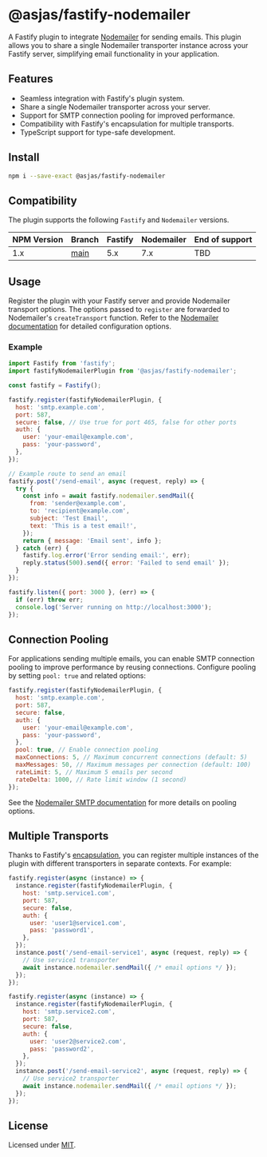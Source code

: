 # @asjas/fastify-nodemailer

A Fastify plugin to integrate [Nodemailer](https://nodemailer.com/) for sending emails. This plugin allows you to share a single Nodemailer transporter instance across your Fastify server, simplifying email functionality in your application.

## Features

- Seamless integration with Fastify's plugin system.
- Share a single Nodemailer transporter across your server.
- Support for SMTP connection pooling for improved performance.
- Compatibility with Fastify's encapsulation for multiple transports.
- TypeScript support for type-safe development.

## Install

```bash
npm i --save-exact @asjas/fastify-nodemailer
```

## Compatibility

The plugin supports the following `Fastify` and `Nodemailer` versions.

NPM Version | Branch | Fastify | Nodemailer | End of support
--------|--------|---------|------------|---------------
1.x | [main](https://github.com/asjas/fastify-nodemailer) | 5.x | 7.x | TBD

## Usage

Register the plugin with your Fastify server and provide Nodemailer transport options. The options passed to `register` are forwarded to Nodemailer's `createTransport` function. Refer to the [Nodemailer documentation](https://nodemailer.com/usage/) for detailed configuration options.

### Example

```js
import Fastify from 'fastify';
import fastifyNodemailerPlugin from '@asjas/fastify-nodemailer';

const fastify = Fastify();

fastify.register(fastifyNodemailerPlugin, {
  host: 'smtp.example.com',
  port: 587,
  secure: false, // Use true for port 465, false for other ports
  auth: {
    user: 'your-email@example.com',
    pass: 'your-password',
  },
});

// Example route to send an email
fastify.post('/send-email', async (request, reply) => {
  try {
    const info = await fastify.nodemailer.sendMail({
      from: 'sender@example.com',
      to: 'recipient@example.com',
      subject: 'Test Email',
      text: 'This is a test email!',
    });
    return { message: 'Email sent', info };
  } catch (err) {
    fastify.log.error('Error sending email:', err);
    reply.status(500).send({ error: 'Failed to send email' });
  }
});

fastify.listen({ port: 3000 }, (err) => {
  if (err) throw err;
  console.log('Server running on http://localhost:3000');
});
```

## Connection Pooling

For applications sending multiple emails, you can enable SMTP connection pooling to improve performance by reusing connections. Configure pooling by setting `pool: true` and related options:

```js
fastify.register(fastifyNodemailerPlugin, {
  host: 'smtp.example.com',
  port: 587,
  secure: false,
  auth: {
    user: 'your-email@example.com',
    pass: 'your-password',
  },
  pool: true, // Enable connection pooling
  maxConnections: 5, // Maximum concurrent connections (default: 5)
  maxMessages: 50, // Maximum messages per connection (default: 100)
  rateLimit: 5, // Maximum 5 emails per second
  rateDelta: 1000, // Rate limit window (1 second)
});
```

See the [Nodemailer SMTP documentation](https://nodemailer.com/smtp/pooled/) for more details on pooling options.

## Multiple Transports

Thanks to Fastify's [encapsulation](https://www.fastify.io/docs/latest/Reference/Encapsulation/), you can register multiple instances of the plugin with different transporters in separate contexts. For example:

```js
fastify.register(async (instance) => {
  instance.register(fastifyNodemailerPlugin, {
    host: 'smtp.service1.com',
    port: 587,
    secure: false,
    auth: {
      user: 'user1@service1.com',
      pass: 'password1',
    },
  });
  instance.post('/send-email-service1', async (request, reply) => {
    // Use service1 transporter
    await instance.nodemailer.sendMail({ /* email options */ });
  });
});

fastify.register(async (instance) => {
  instance.register(fastifyNodemailerPlugin, {
    host: 'smtp.service2.com',
    port: 587,
    secure: false,
    auth: {
      user: 'user2@service2.com',
      pass: 'password2',
    },
  });
  instance.post('/send-email-service2', async (request, reply) => {
    // Use service2 transporter
    await instance.nodemailer.sendMail({ /* email options */ });
  });
});
```

## License

Licensed under [MIT](./LICENSE).
